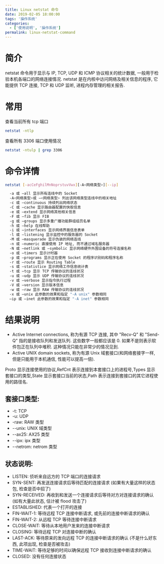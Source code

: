 ```yaml
---
title: Linux netstat 命令
date: 2019-02-05 18:00:00
tags: '操作系统'
categories:
  - ['使用说明', '操作系统']
permalink: linux-netstat-command
---
```


# 简介

netstat 命令用于显示与 IP, TCP, UDP 和 ICMP 协议相关的统计数据, 一般用于检验本机各端口的网络连接情况. netstat 是在内核中访问网络及相关信息的程序, 它能提供 TCP 连接, TCP 和 UDP 监听, 进程内存管理的相关报告. 

# 常用

查看当前所有 tcp 端口

```sh
netstat -ntlp
```

查看所有 3306 端口使用情况

```sh
netstat -ntulp | grep 3306
```

<!-- more -->

# 命令详情

```sh
netstat [-acCeFghilMnNoprstuvVwx][-A<网络类型>][--ip]

  -a 或 –all 显示所有连线中的 Socket
  -A<网络类型>或 –<网络类型> 列出该网络类型连线中的相关地址
  -c 或 –continuous 持续列出网络状态
  -C 或 –cache 显示路由器配置的快取信息
  -e 或 –extend 显示网络其他相关信息
  -F 或 –fib 显示 FIB
  -g 或 –groups 显示多重广播功能群组组员名单
  -h 或 –help 在线帮助
  -i 或 –interfaces 显示网络界面信息表单
  -l 或 –listening 显示监控中的服务器的 Socket
  -M 或 –masquerade 显示伪装的网络连线
  -n 或 –numeric 直接使用 IP 地址, 而不通过域名服务器
  -N 或 –netlink 或 –symbolic 显示网络硬件外围设备的符号连接名称
  -o 或 –timers 显示计时器
  -p 或 –programs 显示正在使用 Socket 的程序识别码和程序名称
  -r 或 –route 显示 Routing Table
  -s 或 –statistice 显示网络工作信息统计表
  -t 或 –tcp 显示 TCP 传输协议的连线状况
  -u 或 –udp 显示 UDP 传输协议的连线状况
  -v 或 –verbose 显示指令执行过程
  -V 或 –version 显示版本信息
  -w 或 –raw 显示 RAW 传输协议的连线状况
  -x 或 –unix 此参数的效果和指定 "-A unix" 参数相同
  –ip 或 –inet 此参数的效果和指定 "-A inet" 参数相同
```

# 结果说明

- Active Internet connections, 称为有源 TCP 连接, 其中 "Recv-Q" 和 "Send-Q" 指的是接收队列和发送队列. 这些数字一般都应该是 0. 如果不是则表示软件包正在队列中堆积. 这种情况只能在非常少的情况见到. 
- Active UNIX domain sockets, 称为有源 Unix 域套接口(和网络套接字一样, 但是只能用于本机通信, 性能可以提高一倍). 

Proto 显示连接使用的协议,RefCnt 表示连接到本套接口上的进程号,Types 显示套接口的类型,State 显示套接口当前的状态,Path 表示连接到套接口的其它进程使用的路径名. 

## 套接口类型: 

- -t: TCP
- -u: UDP
- -raw: RAW 类型
- --unix: UNIX 域类型
- --ax25: AX25 类型
- --ipx: ipx 类型
- --netrom: netrom 类型

## 状态说明: 

- LISTEN: 侦听来自远方的 TCP 端口的连接请求
- SYN-SENT: 再发送连接请求后等待匹配的连接请求 (如果有大量这样的状态包, 检查是否中招了)
- SYN-RECEIVED: 再收到和发送一个连接请求后等待对方对连接请求的确认 (如有大量此状态, 估计被 flood 攻击了)
- ESTABLISHED: 代表一个打开的连接
- FIN-WAIT-1: 等待远程 TCP 连接中断请求, 或先前的连接中断请求的确认
- FIN-WAIT-2: 从远程 TCP 等待连接中断请求
- CLOSE-WAIT: 等待从本地用户发来的连接中断请求
- CLOSING: 等待远程 TCP 对连接中断的确认
- LAST-ACK: 等待原来的发向远程 TCP 的连接中断请求的确认 (不是什么好东西, 此项出现, 检查是否被攻击)
- TIME-WAIT: 等待足够的时间以确保远程 TCP 接收到连接中断请求的确认
- CLOSED: 没有任何连接状态